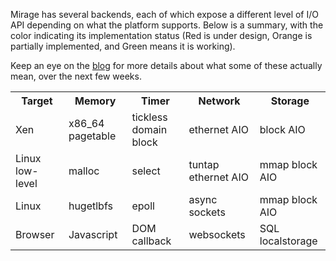 Mirage has several backends, each of which expose a different level of I/O API depending on what the platform supports. Below is a summary, with the color indicating its implementation status (Red is under design, Orange is partially implemented, and Green means it is working).

Keep an eye on the [blog](/blog) for more details about what some of these actually mean, over the next few weeks.

<table class="impl">
 <tr>
  <th> Target </th>
  <th> Memory </th>
  <th> Timer </th>
  <th> Network </th>
  <th> Storage </th>
 </tr>
 <tr>
  <td class="impl_orange"> Xen </td>
  <td class="impl_orange"> x86_64 pagetable </td>
  <td class="impl_green"> tickless domain block </td>
  <td class="impl_orange"> ethernet AIO </td>
  <td class="impl_orange"> block AIO </td>
 </tr>
 <tr>
  <td class="impl_orange"> Linux low-level </td>
  <td class="impl_green"> malloc </td>
  <td class="impl_green"> select </td>
  <td class="impl_orange"> tuntap ethernet AIO </td>
  <td class="impl_red"> mmap block AIO </td>
 </tr>
 <tr>
  <td class="impl_orange"> Linux </td>
  <td class="impl_red"> hugetlbfs </td>
  <td class="impl_red"> epoll </td>
  <td class="impl_orange"> async sockets </td>
  <td class="impl_red"> mmap block AIO </td>
 </tr>
 <tr>
  <td class="impl_orange"> Browser </td>
  <td class="impl_green"> Javascript </td>
  <td class="impl_green"> DOM callback </td>
  <td class="impl_red"> websockets </td>
  <td class="impl_red"> SQL localstorage </td>
 </tr>
</table>
